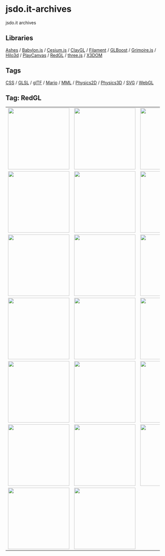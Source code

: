 # jsdo.it-archives
jsdo.it archives

## Libraries

[Ashes](../ashes) / [Babylon.js](../babylon.js) / [Cesium.js](../cesium.js) / [ClayGL](../claygl) / [Filament](../filament) / [GLBoost](../glboost)  / [Grimoire.js](../grimoire.js) / [Hilo3d](../hilo3d) / [PlayCanvas](../playcanvas) / [RedGL](../redgl) / [three.js](../three.js) / [X3DOM](../x3dom)

## Tags

[CSS](../css) / [GLSL](../glsl) / [glTF](../gltf) / [Mario](../mario) / [MML](../mml) / [Physics2D](../physics2d) / [Physics3D](../physics3d) / [SVG](../svg) / [WebGL](../webgl)

## Tag: RedGL

<table>
<tr>
<td><a href="https://cx20.github.io/jsdo.it-archives/cx20/s4I4" alt="[WebGL] RedGL を試してみるテスト"><img src="https://cx20.github.io/jsdo.it-archives/screenshot/s4I4.jpg" width="200" height="200"></a></td>
<td><a href="https://cx20.github.io/jsdo.it-archives/cx20/6jdc" alt="[WebGL] RedGL を試してみるテスト（その２）"><img src="https://cx20.github.io/jsdo.it-archives/screenshot/6jdc.jpg" width="200" height="200"></a></td>
<td><a href="https://cx20.github.io/jsdo.it-archives/cx20/KIdO" alt="[WebGL] RedGL を試してみるテスト（その３）"><img src="https://cx20.github.io/jsdo.it-archives/screenshot/KIdO.jpg" width="200" height="200"></a></td>
<td><a href="https://cx20.github.io/jsdo.it-archives/cx20/Isul" alt="[WebGL] RedGL を試してみるテスト（その４）"><img src="https://cx20.github.io/jsdo.it-archives/screenshot/Isul.jpg" width="200" height="200"></a></td>
</tr>
<tr>
<td><a href="https://cx20.github.io/jsdo.it-archives/cx20/kjvZ" alt="[WebGL] RedGL で glTF 2.0形式のデータを表示してみるテスト（改）"><img src="https://cx20.github.io/jsdo.it-archives/screenshot/kjvZ.jpg" width="200" height="200"></a></td>
<td><a href="https://cx20.github.io/jsdo.it-archives/cx20/4ira" alt="[WebGL] RedGL で glTF 2.0形式のデータを表示してみるテスト（その２改）"><img src="https://cx20.github.io/jsdo.it-archives/screenshot/4ira.jpg" width="200" height="200"></a></td>
<td><a href="https://cx20.github.io/jsdo.it-archives/cx20/qrlI" alt="[WebGL] RedGL で glTF 2.0形式のデータを表示してみるテスト（その３）"><img src="https://cx20.github.io/jsdo.it-archives/screenshot/qrlI.jpg" width="200" height="200"></a></td>
<td><a href="https://cx20.github.io/jsdo.it-archives/cx20/E5A8" alt="[WebGL] RedGL で glTF 2.0形式のデータを表示してみるテスト（その４）"><img src="https://cx20.github.io/jsdo.it-archives/screenshot/E5A8.jpg" width="200" height="200"></a></td>
</tr>
<tr>
<td><a href="https://cx20.github.io/jsdo.it-archives/cx20/0CbF" alt="[WebGL] RedGL で glTF 2.0形式のデータを表示してみるテスト（その５）"><img src="https://cx20.github.io/jsdo.it-archives/screenshot/0CbF.jpg" width="200" height="200"></a></td>
<td><a href="https://cx20.github.io/jsdo.it-archives/cx20/eXKx" alt="[WebGL] RedGL で glTF 2.0形式のデータを表示してみるテスト（その６）"><img src="https://cx20.github.io/jsdo.it-archives/screenshot/eXKx.jpg" width="200" height="200"></a></td>
<td><a href="https://cx20.github.io/jsdo.it-archives/cx20/qhnm" alt="[WebGL] RedGL で glTF 2.0形式のデータを表示してみるテスト（その７）（調整中）"><img src="https://cx20.github.io/jsdo.it-archives/screenshot/qhnm.jpg" width="200" height="200"></a></td>
<td><a href="https://cx20.github.io/jsdo.it-archives/cx20/yf2v" alt="[WebGL] RedGL で glTF 2.0形式のデータを表示してみるテスト（その８改）"><img src="https://cx20.github.io/jsdo.it-archives/screenshot/yf2v.jpg" width="200" height="200"></a></td>
</tr>
<tr>
<td><a href="https://cx20.github.io/jsdo.it-archives/cx20/CmcS" alt="[WebGL] RedGL で glTF 2.0形式のデータを表示してみるテスト（その９改）"><img src="https://cx20.github.io/jsdo.it-archives/screenshot/CmcS.jpg" width="200" height="200"></a></td>
<td><a href="https://cx20.github.io/jsdo.it-archives/cx20/yJLW" alt="[WebGL] RedGL で glTF 2.0形式のデータを表示してみるテスト（その１０）（調整中）"><img src="https://cx20.github.io/jsdo.it-archives/screenshot/yJLW.jpg" width="200" height="200"></a></td>
<td><a href="https://cx20.github.io/jsdo.it-archives/cx20/EPnr" alt="[WebGL] RedGL で glTF 2.0形式のデータを表示してみるテスト（その１１）"><img src="https://cx20.github.io/jsdo.it-archives/screenshot/EPnr.jpg" width="200" height="200"></a></td>
<td><a href="https://cx20.github.io/jsdo.it-archives/cx20/Mk77" alt="[WebGL] RedGL で glTF 2.0形式のデータを表示してみるテスト（その１２）"><img src="https://cx20.github.io/jsdo.it-archives/screenshot/Mk77.jpg" width="200" height="200"></a></td>
</tr>
<tr>
<td><a href="https://cx20.github.io/jsdo.it-archives/cx20/iLbm" alt="[WebGL] RedGL で glTF 2.0形式のデータを表示してみるテスト（その１３改２）"><img src="https://cx20.github.io/jsdo.it-archives/screenshot/iLbm.jpg" width="200" height="200"></a></td>
<td><a href="https://cx20.github.io/jsdo.it-archives/cx20/w772" alt="[WebGL] RedGL で glTF 2.0形式のデータを表示してみるテスト（その１４改）（調整中）"><img src="https://cx20.github.io/jsdo.it-archives/screenshot/w772.jpg" width="200" height="200"></a></td>
<td><a href="https://cx20.github.io/jsdo.it-archives/cx20/g2zj" alt="[WebGL] RedGL で glTF 2.0形式のデータを表示してみるテスト（その１５）（調整中）"><img src="https://cx20.github.io/jsdo.it-archives/screenshot/g2zj.jpg" width="200" height="200"></a></td>
<td><a href="https://cx20.github.io/jsdo.it-archives/cx20/KK3Y" alt="[WebGL] RedGL で glTF 2.0形式のデータを表示してみるテスト（その１６）（調整中）"><img src="https://cx20.github.io/jsdo.it-archives/screenshot/KK3Y.jpg" width="200" height="200"></a></td>
</tr>
<tr>
<td><a href="https://cx20.github.io/jsdo.it-archives/cx20/o05i" alt="[WebGL] RedGL で glTF 2.0形式のデータを表示してみるテスト（その１７）（調整中）"><img src="https://cx20.github.io/jsdo.it-archives/screenshot/o05i.jpg" width="200" height="200"></a></td>
<td><a href="https://cx20.github.io/jsdo.it-archives/cx20/sjHp" alt="[WebGL] RedGL で glTF 2.0形式のデータを表示してみるテスト（その１８）（調整中）"><img src="https://cx20.github.io/jsdo.it-archives/screenshot/sjHp.jpg" width="200" height="200"></a></td>
<td><a href="https://cx20.github.io/jsdo.it-archives/cx20/4VO8" alt="[WebGL] RedGL で glTF 2.0形式のデータを表示してみるテスト（その１９）（調整中）"><img src="https://cx20.github.io/jsdo.it-archives/screenshot/4VO8.jpg" width="200" height="200"></a></td>
<td><a href="https://cx20.github.io/jsdo.it-archives/cx20/ywUI" alt="[WebGL] RedGL で glTF 2.0形式のデータを表示してみるテスト（その２０）（調整中）"><img src="https://cx20.github.io/jsdo.it-archives/screenshot/ywUI.jpg" width="200" height="200"></a></td>
</tr>
<tr>
<td><a href="https://cx20.github.io/jsdo.it-archives/cx20/qjE6" alt="[WebGL] RedGL で glTF 2.0形式のデータを表示してみるテスト（その２１改）"><img src="https://cx20.github.io/jsdo.it-archives/screenshot/qjE6.jpg" width="200" height="200"></a></td>
<td><a href="https://cx20.github.io/jsdo.it-archives/cx20/sS76" alt="[WebGL] RedGL で glTF 2.0形式のデータを表示してみるテスト（その２２改）"><img src="https://cx20.github.io/jsdo.it-archives/screenshot/sS76.jpg" width="200" height="200"></a></td>
<td></td>
<td></td>
</tr>
</table>
